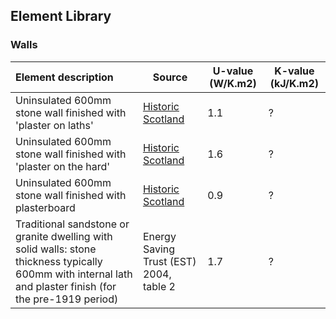 ## Element Library

### Walls

| Element description | Source | U-value (W/K.m2) | K-value (kJ/K.m2) |
| :------------------ | ------ | ---------------- | ----------------- |
| Uninsulated 600mm stone wall finished with 'plaster on laths' | [Historic Scotland](http://www.historic-scotland.gov.uk/hstp102011-u-values-and-traditional-buildings.pdf) | 1.1 | ? |
| Uninsulated 600mm stone wall finished with 'plaster on the hard' | [Historic Scotland](http://www.historic-scotland.gov.uk/hstp102011-u-values-and-traditional-buildings.pdf) | 1.6 | ? |
| Uninsulated 600mm stone wall finished with plasterboard | [Historic Scotland](http://www.historic-scotland.gov.uk/hstp102011-u-values-and-traditional-buildings.pdf) | 0.9 | ? |
| Traditional sandstone or granite dwelling with solid walls: stone thickness typically 600mm with internal lath and plaster finish (for the pre-1919 period) | Energy Saving Trust (EST) 2004, table 2 | 1.7 | ? |


